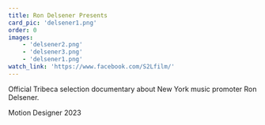 ```yaml
---
title: Ron Delsener Presents
card_pic: 'delsener1.png'
order: 0
images:
    - 'delsener2.png'
    - 'delsener3.png'
    - 'delsener1.png'
watch_link: 'https://www.facebook.com/S2Lfilm/'
---
```

Official Tribeca selection documentary about New York music promoter Ron Delsener.

Motion Designer 2023
